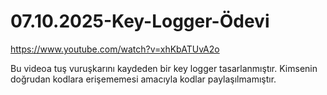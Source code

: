 # 07.10.2025-Key-Logger-Ödevi
https://www.youtube.com/watch?v=xhKbATUvA2o

Bu videoa tuş vuruşkarını kaydeden bir key logger tasarlanmıştır. Kimsenin doğrudan kodlara erişememesi amacıyla kodlar paylaşılmamıştır.
